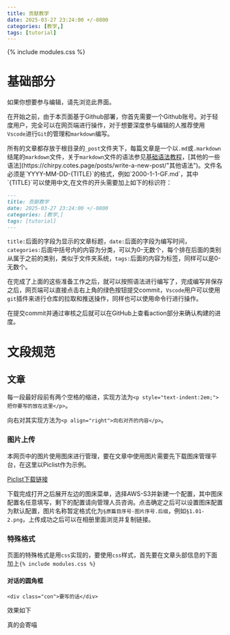 ```yaml
---
title: 贡献教学
date: 2025-03-27 23:24:00 +/-0800
categories: [教学,]
tags: [tutorial]
---
```


{% include modules.css %}

# 基础部分
如果你想要参与编辑，请先浏览此界面。

在开始之前，由于本页面基于Github部署，你首先需要一个Github账号。对于轻度用户，完全可以在网页端进行操作，对于想要深度参与编辑的人推荐使用`Vscode`进行`Git`的管理和`markdown`编写。

所有的文章都存放于根目录的`_post`文件夹下，每篇文章是一个以`.md`或`.markdown`结尾的`markdown`文件，关于`markdown`文件的语法参见[基础语法教程](https://markdown.cn/docs/"基础语法教程")，[其他的一些语法](https://chirpy.cotes.page/posts/write-a-new-post/"其他语法")。文件名必须是`YYYY-MM-DD-{TITLE}`的格式，例如`2000-1-1-GF.md`，其中`{TITLE}`可以使用中文,在文件的开头需要加上如下的标识符：
```md
---
title: 贡献教学
date: 2025-03-27 23:24:00 +/-0800
categories: [教学,]
tags: [tutorial]
---
```

`title:`后面的字段为显示的文章标题，`date:`后面的字段为编写时间，`categories:`后面中括号内的内容为分类，可以为0-无数个，每个排在后面的类别从属于之前的类别，类似于文件夹系统，`tags:`后面的内容为标签，同样可以是0-无数个。

在完成了上面的这些准备工作之后，就可以按照语法进行编写了，完成编写并保存之后，网页端可以直接点击右上角的绿色按钮提交commit，`Vscode`用户可以使用`git`插件来进行仓库的拉取和推送操作，同样也可以使用命令行进行操作。

在提交commit并通过审核之后就可以在GitHub上查看action部分来确认构建的进度。

# 文段规范

## 文章

每一段最好段前有两个空格的缩进，实现方法为`<p style="text-indent:2em;">把你要写的放在这里</p>`。

向右对其实现方法为`<p align="right">向右对齐的内容</p>`。

### 图片上传

本网页中的图片使用图床进行管理，要在文章中使用图片需要先下载图床管理平台，在这里以Piclist作为示例。

[Piclist下载链接](https://github.com/Molunerfinn/PicGo/releases/latest)

下载完成打开之后展开左边的图床菜单，选择AWS-S3并新建一个配置，其中图床配置名任意填写，剩下的配置请向管理人员咨询。点击确定之后可以设置图床配置为默认配置，图片名称暂定格式化为`§原篇目序号-图片序号.后缀`，例如`§1.01-2.png`，上传成功之后可以在相册里面浏览并复制链接。

### 特殊格式

页面的特殊格式是用`css`实现的，要使用`css`样式，首先要在文章头部信息的下面加上`{% include modules.css %}`

#### 对话的圆角框

`<div class="con">要写的话</div>`

效果如下

<div class="con">真的会寄喵</div>
